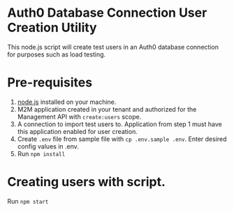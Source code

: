 # Auth0 Database Connection User Creation Utility

This node.js script will create test users in an Auth0 database connection for purposes such as load testing.

# Pre-requisites

1. [node.js](https://nodejs.org/en) installed on your machine.
2. M2M application created in your tenant and authorized for the Management API with `create:users` scope.
3. A connection to import test users to. Application from step 1 must have this application enabled for user creation.
4. Create `.env` file from sample file with `cp .env.sample .env`. Enter desired config values in .env.
5. Run `npm install`

# Creating users with script.

Run `npm start`
